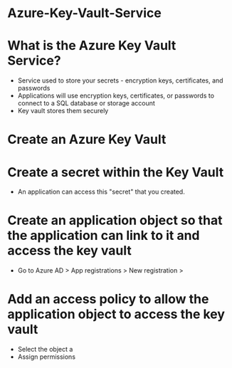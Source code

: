 # Azure-Key-Vault-Service

# What is the Azure Key Vault Service?
- Service used to store your secrets - encryption keys, certificates, and passwords
- Applications will use encryption keys, certificates, or passwords to connect to a SQL database or storage account
- Key vault stores them securely

#  Create an Azure Key Vault



# Create a secret within the Key Vault
- An application can access this "secret" that you created.


# Create an application object so that the application can link to it and access the key vault
- Go to Azure AD > App registrations > New registration > 



# Add an access policy to allow the application object to access the key vault
- Select the object a
- Assign permissions
